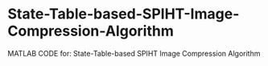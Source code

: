 # State-Table-based-SPIHT-Image-Compression-Algorithm
MATLAB CODE for: State-Table-based SPIHT Image Compression Algorithm 
